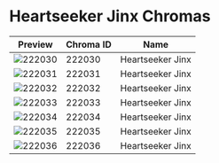 # Heartseeker Jinx Chromas

| Preview | Chroma ID | Name |
|---------|-----------|------|
| ![222030](https://raw.communitydragon.org/latest/plugins/rcp-be-lol-game-data/global/default/v1/champion-chroma-images/222/222030.png) | 222030 | Heartseeker Jinx |
| ![222031](https://raw.communitydragon.org/latest/plugins/rcp-be-lol-game-data/global/default/v1/champion-chroma-images/222/222031.png) | 222031 | Heartseeker Jinx |
| ![222032](https://raw.communitydragon.org/latest/plugins/rcp-be-lol-game-data/global/default/v1/champion-chroma-images/222/222032.png) | 222032 | Heartseeker Jinx |
| ![222033](https://raw.communitydragon.org/latest/plugins/rcp-be-lol-game-data/global/default/v1/champion-chroma-images/222/222033.png) | 222033 | Heartseeker Jinx |
| ![222034](https://raw.communitydragon.org/latest/plugins/rcp-be-lol-game-data/global/default/v1/champion-chroma-images/222/222034.png) | 222034 | Heartseeker Jinx |
| ![222035](https://raw.communitydragon.org/latest/plugins/rcp-be-lol-game-data/global/default/v1/champion-chroma-images/222/222035.png) | 222035 | Heartseeker Jinx |
| ![222036](https://raw.communitydragon.org/latest/plugins/rcp-be-lol-game-data/global/default/v1/champion-chroma-images/222/222036.png) | 222036 | Heartseeker Jinx |